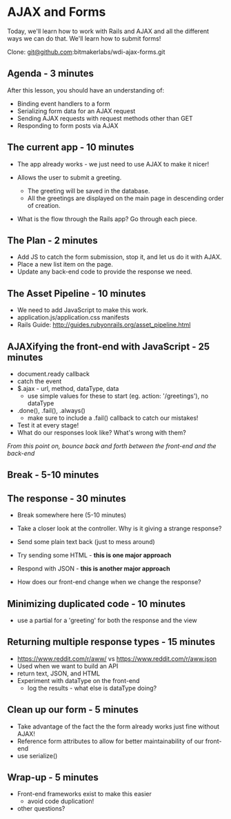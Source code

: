 # AJAX and Forms

Today, we'll learn how to work with Rails and AJAX and all the different ways we can do that. We'll learn how to submit forms!

Clone: git@github.com:bitmakerlabs/wdi-ajax-forms.git

## Agenda - 3 minutes
After this lesson, you should have an understanding of:

  * Binding event handlers to a form
  * Serializing form data for an AJAX request
  * Sending AJAX requests with request methods other than GET
  * Responding to form posts via AJAX

## The current app - 10 minutes

* The app already works - we just need to use AJAX to make it nicer!
* Allows the user to submit a greeting.
  * The greeting will be saved in the database.
  * All the greetings are displayed on the main page in descending order of creation.

* What is the flow through the Rails app? Go through each piece.

## The Plan - 2 minutes

* Add JS to catch the form submission, stop it, and let us do it with AJAX.
* Place a new list item on the page.
* Update any back-end code to provide the response we need.

## The Asset Pipeline - 10 minutes

* We need to add JavaScript to make this work.
* application.js/application.css manifests
* Rails Guide: http://guides.rubyonrails.org/asset_pipeline.html

## AJAXifying the front-end with JavaScript - 25 minutes
* document.ready callback
* catch the event
* $.ajax - url, method, dataType, data
  * use simple values for these to start (eg. action: '/greetings'), no dataType
* .done(), .fail(), .always()
  * make sure to include a .fail() callback to catch our mistakes!
* Test it at every stage!
* What do our responses look like? What's wrong with them?

*From this point on, bounce back and forth between the front-end and the back-end*

## Break - 5-10 minutes

## The response - 30 minutes
* Break somewhere here (5-10 minutes)
* Take a closer look at the controller. Why is it giving a strange response?
* Send some plain text back (just to mess around)
* Try sending some HTML - **this is one major approach**
* Respond with JSON - **this is another major approach**

* How does our front-end change when we change the response?

## Minimizing duplicated code - 10 minutes
* use a partial for a 'greeting' for both the response and the view

## Returning multiple response types - 15 minutes
* https://www.reddit.com/r/aww/ vs https://www.reddit.com/r/aww.json
* Used when we want to build an API
* return text, JSON, and HTML
* Experiment with dataType on the front-end
  * log the results - what else is dataType doing?

## Clean up our form - 5 minutes
* Take advantage of the fact the the form already works just fine without AJAX!
* Reference form attributes to allow for better maintainability of our front-end
* use serialize()

## Wrap-up - 5 minutes
* Front-end frameworks exist to make this easier
  * avoid code duplication!
* other questions?
